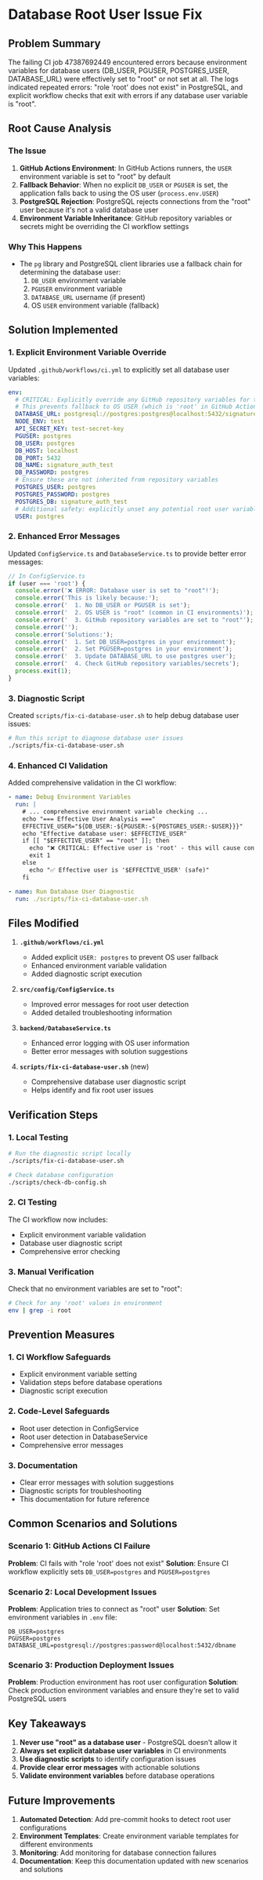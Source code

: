 # Database Root User Issue Fix

## Problem Summary

The failing CI job 47387692449 encountered errors because environment variables for database users (DB_USER, PGUSER, POSTGRES_USER, DATABASE_URL) were effectively set to "root" or not set at all. The logs indicated repeated errors: "role 'root' does not exist" in PostgreSQL, and explicit workflow checks that exit with errors if any database user variable is "root".

## Root Cause Analysis

### The Issue
1. **GitHub Actions Environment**: In GitHub Actions runners, the `USER` environment variable is set to "root" by default
2. **Fallback Behavior**: When no explicit `DB_USER` or `PGUSER` is set, the application falls back to using the OS user (`process.env.USER`)
3. **PostgreSQL Rejection**: PostgreSQL rejects connections from the "root" user because it's not a valid database user
4. **Environment Variable Inheritance**: GitHub repository variables or secrets might be overriding the CI workflow settings

### Why This Happens
- The `pg` library and PostgreSQL client libraries use a fallback chain for determining the database user:
  1. `DB_USER` environment variable
  2. `PGUSER` environment variable  
  3. `DATABASE_URL` username (if present)
  4. OS `USER` environment variable (fallback)

## Solution Implemented

### 1. Explicit Environment Variable Override
Updated `.github/workflows/ci.yml` to explicitly set all database user variables:

```yaml
env:
  # CRITICAL: Explicitly override any GitHub repository variables for test environment
  # This prevents fallback to OS USER (which is 'root' in GitHub Actions)
  DATABASE_URL: postgresql://postgres:postgres@localhost:5432/signature_auth_test
  NODE_ENV: test
  API_SECRET_KEY: test-secret-key
  PGUSER: postgres
  DB_USER: postgres
  DB_HOST: localhost
  DB_PORT: 5432
  DB_NAME: signature_auth_test
  DB_PASSWORD: postgres
  # Ensure these are not inherited from repository variables
  POSTGRES_USER: postgres
  POSTGRES_PASSWORD: postgres
  POSTGRES_DB: signature_auth_test
  # Additional safety: explicitly unset any potential root user variables
  USER: postgres
```

### 2. Enhanced Error Messages
Updated `ConfigService.ts` and `DatabaseService.ts` to provide better error messages:

```typescript
// In ConfigService.ts
if (user === 'root') {
  console.error('❌ ERROR: Database user is set to "root"!');
  console.error('This is likely because:');
  console.error('  1. No DB_USER or PGUSER is set');
  console.error('  2. OS USER is "root" (common in CI environments)');
  console.error('  3. GitHub repository variables are set to "root"');
  console.error('');
  console.error('Solutions:');
  console.error('  1. Set DB_USER=postgres in your environment');
  console.error('  2. Set PGUSER=postgres in your environment');
  console.error('  3. Update DATABASE_URL to use postgres user');
  console.error('  4. Check GitHub repository variables/secrets');
  process.exit(1);
}
```

### 3. Diagnostic Script
Created `scripts/fix-ci-database-user.sh` to help debug database user issues:

```bash
# Run this script to diagnose database user issues
./scripts/fix-ci-database-user.sh
```

### 4. Enhanced CI Validation
Added comprehensive validation in the CI workflow:

```yaml
- name: Debug Environment Variables
  run: |
    # ... comprehensive environment variable checking ...
    echo "=== Effective User Analysis ==="
    EFFECTIVE_USER="${DB_USER:-${PGUSER:-${POSTGRES_USER:-$USER}}}"
    echo "Effective database user: $EFFECTIVE_USER"
    if [[ "$EFFECTIVE_USER" == "root" ]]; then
      echo "❌ CRITICAL: Effective user is 'root' - this will cause connection failure!"
      exit 1
    else
      echo "✅ Effective user is '$EFFECTIVE_USER' (safe)"
    fi

- name: Run Database User Diagnostic
  run: ./scripts/fix-ci-database-user.sh
```

## Files Modified

1. **`.github/workflows/ci.yml`**
   - Added explicit `USER: postgres` to prevent OS user fallback
   - Enhanced environment variable validation
   - Added diagnostic script execution

2. **`src/config/ConfigService.ts`**
   - Improved error messages for root user detection
   - Added detailed troubleshooting information

3. **`backend/DatabaseService.ts`**
   - Enhanced error logging with OS user information
   - Better error messages with solution suggestions

4. **`scripts/fix-ci-database-user.sh`** (new)
   - Comprehensive database user diagnostic script
   - Helps identify and fix root user issues

## Verification Steps

### 1. Local Testing
```bash
# Run the diagnostic script locally
./scripts/fix-ci-database-user.sh

# Check database configuration
./scripts/check-db-config.sh
```

### 2. CI Testing
The CI workflow now includes:
- Explicit environment variable validation
- Database user diagnostic script
- Comprehensive error checking

### 3. Manual Verification
Check that no environment variables are set to "root":
```bash
# Check for any 'root' values in environment
env | grep -i root
```

## Prevention Measures

### 1. CI Workflow Safeguards
- Explicit environment variable setting
- Validation steps before database operations
- Diagnostic script execution

### 2. Code-Level Safeguards
- Root user detection in ConfigService
- Root user detection in DatabaseService
- Comprehensive error messages

### 3. Documentation
- Clear error messages with solution suggestions
- Diagnostic scripts for troubleshooting
- This documentation for future reference

## Common Scenarios and Solutions

### Scenario 1: GitHub Actions CI Failure
**Problem**: CI fails with "role 'root' does not exist"
**Solution**: Ensure CI workflow explicitly sets `DB_USER=postgres` and `PGUSER=postgres`

### Scenario 2: Local Development Issues
**Problem**: Application tries to connect as "root" user
**Solution**: Set environment variables in `.env` file:
```
DB_USER=postgres
PGUSER=postgres
DATABASE_URL=postgresql://postgres:password@localhost:5432/dbname
```

### Scenario 3: Production Deployment Issues
**Problem**: Production environment has root user configuration
**Solution**: Check production environment variables and ensure they're set to valid PostgreSQL users

## Key Takeaways

1. **Never use "root" as a database user** - PostgreSQL doesn't allow it
2. **Always set explicit database user variables** in CI environments
3. **Use diagnostic scripts** to identify configuration issues
4. **Provide clear error messages** with actionable solutions
5. **Validate environment variables** before database operations

## Future Improvements

1. **Automated Detection**: Add pre-commit hooks to detect root user configurations
2. **Environment Templates**: Create environment variable templates for different environments
3. **Monitoring**: Add monitoring for database connection failures
4. **Documentation**: Keep this documentation updated with new scenarios and solutions 